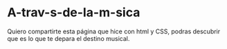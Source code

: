 # A-trav-s-de-la-m-sica
Quiero compartirte esta página que hice con html y CSS, podras descubrir que es lo que te depara el destino musical.
